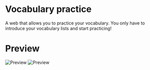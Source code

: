 # Vocabulary practice
A web that allows you to practice your vocabulary. You only have to introduce your vocabulary lists and start practicing!
# Preview
![Preview](https://github.com/robda20188/vocabulary-practice/assets/98611646/509b913a-4137-404e-bf7b-5b6294e19a5d)
![Preview](https://github.com/robda20188/vocabulary-practice/assets/98611646/b8970845-261c-4837-81c1-226d6140a9e6)
